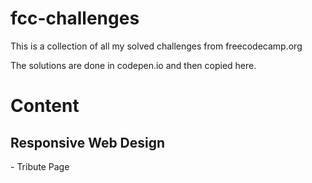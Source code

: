 # fcc-challenges
This is a collection of all my solved challenges from freecodecamp.org

The solutions are done in codepen.io and then copied here.

<h1>Content</h1>

<h2>Responsive Web Design</h2>
- Tribute Page

